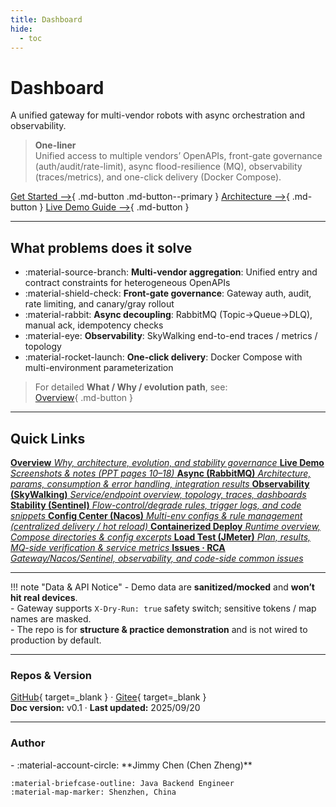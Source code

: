 ```yaml
---
title: Dashboard
hide:
  - toc
---
```


# Dashboard
A unified gateway for multi-vendor robots with async orchestration and observability.

> **One-liner**  
> Unified access to multiple vendors’ OpenAPIs, front-gate governance (auth/audit/rate-limit), async flood-resilience (MQ), observability (traces/metrics), and one-click delivery (Docker Compose).

[Get Started ⟶](overview.md){ .md-button .md-button--primary }
[Architecture ⟶](overview.md#sec-architecture){ .md-button }
[Live Demo Guide ⟶](live-demo.md){ .md-button }

---

## What problems does it solve
- :material-source-branch: **Multi-vendor aggregation**: Unified entry and contract constraints for heterogeneous OpenAPIs  
- :material-shield-check: **Front-gate governance**: Gateway auth, audit, rate limiting, and canary/gray rollout  
- :material-rabbit: **Async decoupling**: RabbitMQ (Topic→Queue→DLQ), manual ack, idempotency checks  
- :material-eye: **Observability**: SkyWalking end-to-end traces / metrics / topology  
- :material-rocket-launch: **One-click delivery**: Docker Compose with multi-environment parameterization

> For detailed **What / Why / evolution path**, see:  
> [Overview](overview.md#sec-what-why){ .md-button }
---

<h2>Quick Links</h2>

<div class="quicklinks">

  <a class="ql" href="overview/">
    <strong>Overview</strong>
    <em>Why, architecture, evolution, and stability governance</em>
  </a>

  <a class="ql" href="live-demo/">
    <strong>Live Demo</strong>
    <em>Screenshots & notes (PPT pages 10–18)</em>
  </a>

  <a class="ql" href="mq-async/">
    <strong>Async (RabbitMQ)</strong>
    <em>Architecture, params, consumption & error handling, integration results</em>
  </a>

  <a class="ql" href="observability/">
    <strong>Observability (SkyWalking)</strong>
    <em>Service/endpoint overview, topology, traces, dashboards</em>
  </a>

  <a class="ql" href="stability-sentinel/">
    <strong>Stability (Sentinel)</strong>
    <em>Flow-control/degrade rules, trigger logs, and code snippets</em>
  </a>

  <a class="ql" href="config-nacos/">
    <strong>Config Center (Nacos)</strong>
    <em>Multi-env configs & rule management (centralized delivery / hot reload)</em>
  </a>

  <a class="ql" href="docker-deploy/">
    <strong>Containerized Deploy</strong>
    <em>Runtime overview, Compose directories & config excerpts</em>
  </a>

  <a class="ql" href="loadtest-jmeter/">
    <strong>Load Test (JMeter)</strong>
    <em>Plan, results, MQ-side verification & service metrics</em>
  </a>

  <a class="ql" href="issues-rca/">
    <strong>Issues · RCA</strong>
    <em>Gateway/Nacos/Sentinel, observability, and code-side common issues</em>
  </a>

</div>

---

!!! note "Data & API Notice"
    - Demo data are **sanitized/mocked** and **won’t hit real devices**.  
    - Gateway supports `X-Dry-Run: true` safety switch; sensitive tokens / map names are masked.  
    - The repo is for **structure & practice demonstration** and is not wired to production by default.

---

### Repos & Version
[GitHub](https://github.com/JimmyZChen/robot-integration-demo){ target=_blank } ·
[Gitee](https://gitee.com/Jimmy-chen-zheng/robot-interface-demo){ target=_blank }  
**Doc version:** v0.1 · **Last updated:** 2025/09/20

---

### Author

<div class="grid cards" markdown>
-   :material-account-circle: **Jimmy Chen (Chen Zheng)**
    
    :material-briefcase-outline: Java Backend Engineer  
    :material-map-marker: Shenzhen, China 
    
</div>
